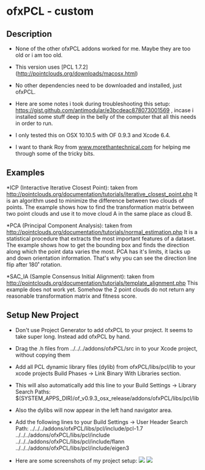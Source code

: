 ofxPCL - custom
=========


Description
-----------
* None of the other ofxPCL addons worked for me. Maybe they are too old or i am too old.
* This version uses [PCL 1.7.2] (http://pointclouds.org/downloads/macosx.html)
* No other dependencies need to be downloaded and installed, just ofxPCL.
* Here are some notes i took during troubleshooting this setup: <https://gist.github.com/antimodular/e3bcdeac878073001569> , incase i installed some stuff deep in the belly of the computer that all this needs in order to run.

* I only tested this on OSX 10.10.5 with OF 0.9.3 and Xcode 6.4.
* I want to thank Roy from www.morethantechnical.com for helping me through some of the tricky bits.

Examples
--------
*ICP (Interactive Iterative Closest Point):
taken from http://pointclouds.org/documentation/tutorials/iterative_closest_point.php
It is an algorithm used to minimize the difference between two clouds of points. The example shows how to find the transformation matrix between two point clouds and use it to move cloud A in the same place as cloud B.

*PCA (Principal Component Analysis):
taken from http://pointclouds.org/documentation/tutorials/normal_estimation.php
It is a statistical procedure that extracts the most important features of a dataset.
The example shows how to get the bounding box and finds the direction along which the point data varies the most.
PCA has it's limits, it lacks up and down orientation information. That's why you can see the direction line flip after 180˚ rotation.

*SAC_IA (Sample Consensus Initial Alignment):
taken from http://pointclouds.org/documentation/tutorials/template_alignment.php
This example does not work yet. Somehow the 2 point clouds do not return any reasonable transformation matrix and fitness score.


Setup New Project
-----------------
* Don't use Project Generator to add ofxPCL to your project. It seems to take super long. Instead add ofxPCL by hand.

* Drag the .h files from ../../../addons/ofxPCL/src in to your Xcode project, without copying them

* Add all PCL dynamic library files (dylib) from ofxPCL/libs/pcl/lib to your xcode projects Build Phases -> Link Binary With Libraries section.
* This will also automatically add this line to your Build Settings -> Library Search Paths: 
$(SYSTEM_APPS_DIR)/of_v0.9.3_osx_release/addons/ofxPCL/libs/pcl/lib
* Also the dylibs will now appear in the left hand navigator area.

* Add the following lines to your Build Settings -> User Header Search Path:
../../../addons/ofxPCL/libs/pcl/include/pcl-1.7
../../../addons/ofxPCL/libs/pcl/include
../../../addons/ofxPCL/libs/pcl/include/flann
../../../addons/ofxPCL/libs/pcl/include/eigen3

* Here are some screenshots of my project setup:
![](https://raw.githubusercontent.com/antimodular/ofxPCL/master/add_headerSearchPath.png)
![](https://raw.githubusercontent.com/antimodular/ofxPCL/master/add_headerSearchPath.png)



